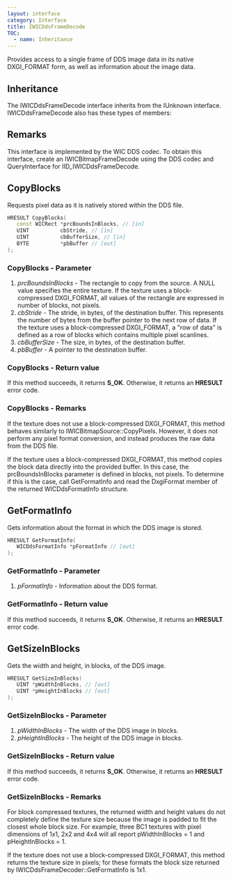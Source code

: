 ```yaml
---
layout: interface
category: Interface
title: IWICDdsFrameDecode
TOC:
  - name: Inheritance
---
```


Provides access to a single frame of DDS image data in its native DXGI_FORMAT form, as well as information about the image data.

## Inheritance

The IWICDdsFrameDecode interface inherits from the IUnknown interface. IWICDdsFrameDecode also has these types of members:

## Remarks

This interface is implemented by the WIC DDS codec. To obtain this interface, create an IWICBitmapFrameDecode using the DDS codec and QueryInterface for IID_IWICDdsFrameDecode.

## CopyBlocks

Requests pixel data as it is natively stored within the DDS file.

```cpp
HRESULT CopyBlocks(
   const WICRect *prcBoundsInBlocks, // [in]
   UINT          cbStride, // [in]
   UINT          cbBufferSize, // [in]
   BYTE          *pbBuffer // [out]
);
```

### CopyBlocks - Parameter

1. *prcBoundsInBlocks* - The rectangle to copy from the source. A NULL value specifies the entire texture.
   If the texture uses a block-compressed DXGI_FORMAT, all values of the rectangle are expressed in number of blocks, not pixels.
2. *cbStride* - The stride, in bytes, of the destination buffer. This represents the number of bytes from the buffer pointer to the next row of data. If the texture uses a block-compressed DXGI_FORMAT, a "row of data" is defined as a row of blocks which contains multiple pixel scanlines.
3. *cbBufferSize* - The size, in bytes, of the destination buffer.
4. *pbBuffer* - A pointer to the destination buffer.

### CopyBlocks - Return value

If this method succeeds, it returns **S_OK**. Otherwise, it returns an **HRESULT** error code.

### CopyBlocks - Remarks

If the texture does not use a block-compressed DXGI_FORMAT, this method behaves similarly to IWICBitmapSource::CopyPixels. However, it does not perform any pixel format conversion, and instead produces the raw data from the DDS file.

If the texture uses a block-compressed DXGI_FORMAT, this method copies the block data directly into the provided buffer. In this case, the prcBoundsInBlocks parameter is defined in blocks, not pixels. To determine if this is the case, call GetFormatInfo and read the DxgiFormat member of the returned WICDdsFormatInfo structure.

## GetFormatInfo

Gets information about the format in which the DDS image is stored.

```cpp
HRESULT GetFormatInfo(
   WICDdsFormatInfo *pFormatInfo // [out]
);
```

### GetFormatInfo - Parameter

1. *pFormatInfo* - Information about the DDS format.

### GetFormatInfo - Return value

If this method succeeds, it returns **S_OK**. Otherwise, it returns an **HRESULT** error code.

## GetSizeInBlocks

Gets the width and height, in blocks, of the DDS image.

```cpp
HRESULT GetSizeInBlocks(
   UINT *pWidthInBlocks, // [out]
   UINT *pHeightInBlocks // [out]
);
```

### GetSizeInBlocks - Parameter

1. *pWidthInBlocks* - The width of the DDS image in blocks.
2. *pHeightInBlocks* - The height of the DDS image in blocks.

### GetSizeInBlocks - Return value

If this method succeeds, it returns **S_OK**. Otherwise, it returns an **HRESULT** error code.

### GetSizeInBlocks - Remarks

For block compressed textures, the returned width and height values do not completely define the texture size because the image is padded to fit the closest whole block size. For example, three BC1 textures with pixel dimensions of 1x1, 2x2 and 4x4 will all report pWidthInBlocks = 1 and pHeightInBlocks = 1.

If the texture does not use a block-compressed DXGI_FORMAT, this method returns the texture size in pixels; for these formats the block size returned by IWICDdsFrameDecoder::GetFormatInfo is 1x1.
